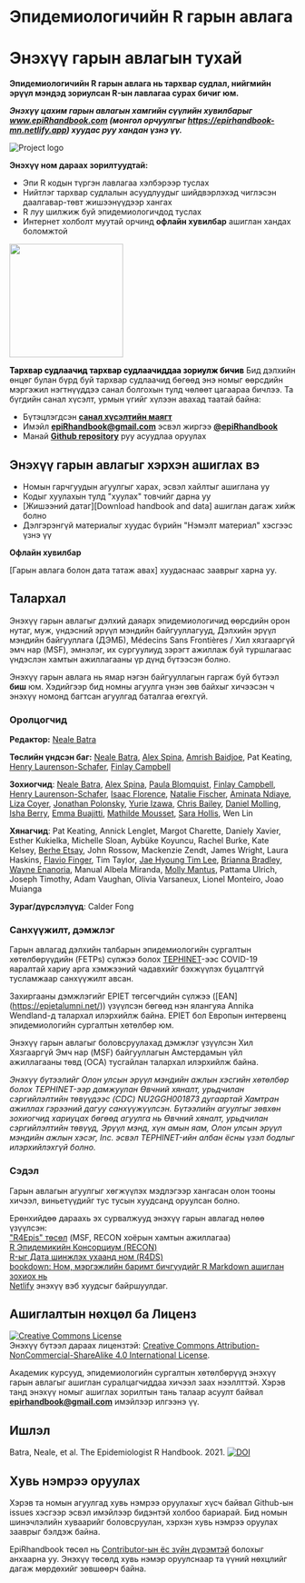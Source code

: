 # Эпидемиологичийн R гарын авлага 

# Энэхүү гарын авлагын тухай
**Эпидемиологичийн R гарын авлага нь тархвар судлал, нийгмийн эрүүл мэндэд зориулсан R-ын лавлагаа сурах бичиг юм.**

***Энэхүү цахим гарын авлагын хамгийн сүүлийн хувилбарыг www.epiRhandbook.com (монгол орчуулгыг https://epirhandbook-mn.netlify.app) хуудас руу хандан үзнэ үү.***


![Project logo](https://github.com/appliedepi/epiRhandbook_eng/blob/master/images/Epi%20R%20Handbook%20Banner%20Beige%201500x500.png)

**Энэхүү ном дараах зорилтуудтай:**  

* Эпи R кодын түргэн лавлагаа хэлбэрээр туслах  
* Нийтлэг тархвар судлалын асуудлуудыг шийдвэрлэхэд чиглэсэн даалгавар-төвт жишээнүүдээр хангах  
* R луу шилжиж буй эпидемиологичдод туслах  
* Интернет холболт муутай орчинд **офлайн хувилбар** ашиглан хандах боломжтой  


<img src="https://github.com/appliedepi/epiRhandbook_eng/blob/master/images/epiRhandbook_HexSticker_500x500.png" width="200" height="200">

<span style="color: black;">**Тархвар судлаачид тархвар судлаачиддаа зориулж бичив**</span>
Бид дэлхийн өнцөг булан бүрд буй тархвар судлаачид бөгөөд энэ номыг өөрсдийн мэргэжил нэгтнүүддээ санал болгохын тулд чөлөөт цагаараа бичлээ. Та бүгдийн санал хүсэлт, урмын үгийг хүлээн авахад таатай байна:

* Бүтэцлэгдсэн **[санал хүсэлтийн маягт](https://forms.gle/A5SnRVws7tPD15Js9)**  
* Имэйл **epiRhandbook@gmail.com** эсвэл жиргээ **[\@epiRhandbook](https://twitter.com/epirhandbook)**  
* Манай **[Github repository](https://github.com/epirhandbook/Epi_R_handbook)** руу асуудлаа оруулах  


## Энэхүү гарын авлагыг хэрхэн ашиглах вэ  


* Номын гарчгуудын агуулгыг харах, эсвэл хайлтыг ашиглана уу
* Кодыг хуулахын тулд "хуулах" товчийг дарна уу  
* [Жишээний датаг][Download handbook and data] ашиглан дагаж хийж болно   
* Дэлгэрэнгүй материалыг хуудас бүрийн "Нэмэлт материал" хэсгээс үзнэ үү  

**Офлайн хувилбар**  

[Гарын авлага болон дата татаж авах] хуудаснаас зааврыг харна уу.



<!-- ======================================================= -->
## Талархал   

Энэхүү гарын авлагыг дэлхий даяарх эпидемиологичид өөрсдийн орон нутаг, муж, үндэсний эрүүл мэндийн байгууллагууд, Дэлхийн эрүүл мэндийн байгууллага (ДЭМБ), Médecins Sans Frontières / Хил хязгааргүй эмч нар (MSF), эмнэлэг, их сургуулиуд зэрэгт ажиллаж буй туршлагаас үндэслэн хамтын ажиллагааны үр дүнд бүтээсэн болно. 

Энэхүү гарын авлага нь ямар нэгэн байгууллагын гаргаж буй бүтээл **биш** юм. Хэдийгээр бид номны агуулга үнэн зөв байхыг хичээсэн ч энэхүү номонд багтсан агуулгад баталгаа өгөхгүй.



### Оролцогчид  

**Редактор:** [Neale Batra](https://www.linkedin.com/in/neale-batra/) 

**Төслийн үндсэн баг:** [Neale Batra](https://www.linkedin.com/in/neale-batra/), [Alex Spina](https://github.com/aspina7), [Amrish Baidjoe](https://twitter.com/Ammer_B), Pat Keating, [Henry Laurenson-Schafer](https://github.com/henryls1), [Finlay Campbell](https://github.com/finlaycampbell)  

**Зохиогчид**: [Neale Batra](https://www.linkedin.com/in/neale-batra/), [Alex Spina](https://github.com/aspina7), [Paula Blomquist](https://www.linkedin.com/in/paula-bianca-blomquist-53188186/), [Finlay Campbell](https://github.com/finlaycampbell), [Henry Laurenson-Schafer](https://github.com/henryls1), [Isaac Florence](www.Twitter.com/isaacatflorence), [Natalie Fischer](www.linkedin.com/in/nataliefischer211), [Aminata Ndiaye](https://twitter.com/aminata_fadl), [Liza Coyer]( https://www.linkedin.com/in/liza-coyer-86022040/), [Jonathan Polonsky](https://twitter.com/jonny_polonsky), [Yurie Izawa](https://ch.linkedin.com/in/yurie-izawa-a1590319), [Chris Bailey](https://twitter.com/cbailey_58?lang=en), [Daniel Molling](https://www.linkedin.com/in/daniel-molling-4005716a/), [Isha Berry](https://twitter.com/ishaberry2), [Emma Buajitti](https://twitter.com/buajitti), [Mathilde Mousset](https://mathildemousset.wordpress.com/research/), [Sara Hollis](https://www.linkedin.com/in/saramhollis/), Wen Lin  

**Хянагчид**: Pat Keating, Annick Lenglet, Margot Charette, Daniely Xavier, Esther Kukielka, Michelle Sloan, Aybüke Koyuncu, Rachel Burke, Kate Kelsey, [Berhe Etsay](https://www.linkedin.com/in/berhe-etsay-5752b1154/), John Rossow, Mackenzie Zendt, James Wright, Laura Haskins, [Flavio Finger](ffinger.github.io), Tim Taylor, [Jae Hyoung Tim Lee](https://www.linkedin.com/in/jaehyoungtlee/), [Brianna Bradley](https://www.linkedin.com/in/brianna-bradley-bb8658155), [Wayne Enanoria](https://www.linkedin.com/in/wenanoria), Manual Albela Miranda, [Molly Mantus](https://www.linkedin.com/in/molly-mantus-174550150/), Pattama Ulrich, Joseph Timothy, Adam Vaughan, Olivia Varsaneux, Lionel Monteiro, Joao Muianga  

**Зураг/дүрслэлүүд**: Calder Fong  


<!-- **Editor-in-Chief:** Neale Batra  -->

<!-- **Project core team:** Neale Batra, Alex Spina, Amrish Baidjoe, Pat Keating, Henry Laurenson-Schafer, Finlay Campbell   -->

<!-- **Authors**: Neale Batra, Alex Spina, Paula Blomquist, Finlay Campbell, Henry Laurenson-Schafer, [Isaac Florence](www.Twitter.com/isaacatflorence), Natalie Fischer, Aminata Ndiaye, Liza Coyer, Jonathan Polonsky, Yurie Izawa, Chris Bailey, Daniel Molling, Isha Berry, Emma Buajitti, Mathilde Mousset, Sara Hollis, Wen Lin   -->

<!-- **Reviewers**: Pat Keating, Mathilde Mousset, Annick Lenglet, Margot Charette, Isha Berry, Paula Blomquist, Natalie Fischer, Daniely Xavier, Esther Kukielka, Michelle Sloan, Aybüke Koyuncu, Rachel Burke, Daniel Molling, Kate Kelsey, Berhe Etsay, John Rossow, Mackenzie Zendt, James Wright, Wayne Enanoria, Laura Haskins, Flavio Finger, Tim Taylor, Jae Hyoung Tim Lee, Brianna Bradley, Manual Albela Miranda, Molly Mantus, Priscilla Spencer, Pattama Ulrich, Joseph Timothy, Adam Vaughan, Olivia Varsaneux, Lionel Monteiro, Joao Muianga   -->

### Санхүүжилт, дэмжлэг   

Гарын авлагад дэлхийн талбарын эпидемиологийн сургалтын хөтөлбөрүүдийн (FETPs) сүлжээ болох [TEPHINET](https://www.tephinet.org/)-ээс COVID-19 яаралтай хариу арга хэмжээний чадавхийг бэхжүүлэх буцалтгүй тусламжаар санхүүжилт авсан.

Захиргааны дэмжлэгийг EPIET төгсөгчдийн сүлжээ ([EAN] (https://epietalumni.net/)) үзүүлсэн бөгөөд нэн ялангуяа Annika Wendland-д талархал илэрхийлж байна. EPIET бол Европын интервенц эпидемиологийн сургалтын хөтөлбөр юм.  

Энэхүү гарын авлагыг боловсруулахад дэмжлэг үзүүлсэн Хил Хязгааргүй Эмч нар (MSF) байгууллагын Амстердамын үйл ажиллагааны төвд (OCA) тусгайлан талархал илэрхийлж байна.


*Энэхүү бүтээлийг Олон улсын эрүүл мэндийн ажлын хэсгийн хөтөлбөр болох TEPHINET-ээр дамжуулан Өвчний хяналт, урьдчилан сэргийлэлтийн төвүүдээс (CDC) NU2GGH001873 дугаартай Хамтран ажиллах гэрээний дагуу санхүүжүүлсэн. Бүтээлийн агуулгыг зөвхөн зохиогчид хариуцах бөгөөд агуулга нь Өвчний хяналт, урьдчилан сэргийлэлтийн төвүүд, Эрүүл мэнд, хүн амын яам, Олон улсын эрүүл мэндийн ажлын хэсэг, Inc. эсвэл TEPHINET-ийн албан ёсны үзэл бодлыг илэрхийлэхгүй болно.*

### Сэдэл   

Гарын авлагын агуулгыг хөгжүүлэх мэдлэгээр хангасан олон тооны хичээл, виньетүүдийг тус тусын хуудсанд оруулсан болно.

Ерөнхийдөө дараахь эх сурвалжууд энэхүү гарын авлагад нөлөө үзүүлсэн:  
["R4Epis" төсөл](https://r4epis.netlify.app/) (MSF, RECON хоёрын хамтын ажиллагаа)  
[R Эпидемикийн Консорциум (RECON)](https://www.repidemicsconsortium.org/)  
[R-ыг Дата шинжлэх ухаанд ном (R4DS)](https://r4ds.had.co.nz/)  
[bookdown: Ном, мэргэжлийн баримт бичгүүдийг R Markdown ашиглан зохиох нь](https://bookdown.org/yihui/bookdown/)  
[Netlify](https://www.netlify.com) энэхүү вэб хуудсыг байршуулдаг.  


<!-- ### Image credits {-}   -->

<!-- Images in logo from US CDC Public Health Image Library) include [2013 Yemen looking for mosquito breeding sites](https://phil.cdc.gov/Details.aspx?pid=19623), [Ebola virus](https://phil.cdc.gov/Details.aspx?pid=23186), and [Survey in Rajasthan](https://phil.cdc.gov/Details.aspx?pid=19838).   -->


## Ашиглалтын нөхцөл ба Лиценз   

<a rel="license" href="http://creativecommons.org/licenses/by-nc-sa/4.0/"><img alt="Creative Commons License" style="border-width:0" src="https://i.creativecommons.org/l/by-nc-sa/4.0/88x31.png" /></a><br />Энэхүү бүтээл дараах лицензтэй: <a rel="license" href="http://creativecommons.org/licenses/by-nc-sa/4.0/">Creative Commons Attribution-NonCommercial-ShareAlike 4.0 International License</a>.

Академик курсууд, эпидемиологийн сургалтын хөтөлбөрүүд энэхүү гарын авлагыг ашиглан суралцагчиддаа хичээл заах нээллттэй. Хэрэв танд энэхүү номыг ашиглах зорилтын тань талаар асуулт байвал **epirhandbook@gmail.com** имэйлээр илгээнэ үү.


## Ишлэл  

Batra, Neale, et al. The Epidemiologist R Handbook. 2021. <a rel="license" href="https://zenodo.org/badge/231610102.svg"><img alt="DOI" style="border-width:0" src="https://zenodo.org/badge/231610102.svg" /></a><br />



## Хувь нэмрээ оруулах

Хэрэв та номын агуулгад хувь нэмрээ оруулахыг хүсч байвал Github-ын issues хэсгээр эсвэл имэйлээр бидэнтэй холбоо бариарай. Бид номын шинэчлэлийн хуваарийг боловсруулан, хэрхэн хувь нэмрээ оруулах зааврыг бэлдэж байна.  

EpiRhandbook төсөл нь [Contributor-ын ёс зүйн дүрэмтэй](https://contributor-covenant.org/version/2/0/CODE_OF_CONDUCT.html) болохыг анхаарна уу. Энэхүү төсөлд хувь нэмэр оруулснаар та үүний нөхцлийг дагаж мөрдөхийг зөвшөөрч байна.
